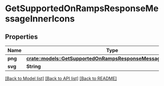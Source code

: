 # GetSupportedOnRampsResponseMessageInnerIcons

## Properties

| Name    | Type                                                                                                                                  | Description | Notes |
| ------- | ------------------------------------------------------------------------------------------------------------------------------------- | ----------- | ----- |
| **png** | [**crate::models::GetSupportedOnRampsResponseMessageInnerIconsPng**](docs/GetSupportedOnRampsResponse\_message\_inner\_icons\_png.md) |             |       |
| **svg** | **String**                                                                                                                            |             |       |

[\[Back to Model list\]](./#documentation-for-models) [\[Back to API list\]](./#documentation-for-api-endpoints) [\[Back to README\]](./)
